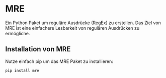 # MRE

Ein Python Paket um reguläre Ausdrücke (RegEx) zu erstellen. Das Ziel von MRE ist eine einfachere Lesbarkeit von regulären Ausdrücken zu ermögliche.

## Installation von MRE

Nutze einfach pip um das MRE Paket zu installieren:

```python
pip install mre
```
